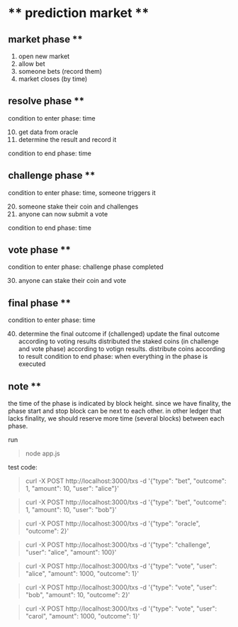 ** prediction market **
=======================

## market phase **
1. open new market
2. allow bet
3. someone bets (record them)
4. market closes (by time)

## resolve phase **

condition to enter phase: time

10. get data from oracle
11. determine the result and record it

condition to end phase: time

## challenge phase **

condition to enter phase: time, someone triggers it

20. someone stake their coin and challenges
21. anyone can now submit a vote

condition to end phase: time

## vote phase **

condition to enter phase: challenge phase completed

30. anyone can stake their coin and vote

## final phase **

condition to enter phase: time

40. determine the final outcome
if (challenged)
  update the final outcome according to voting results
  distributed the staked coins (in challenge and vote phase) according to votign results.
distribute coins according to result
condition to end phase: when everything in the phase is executed



## note **

the time of the phase is indicated by block height.  since we have finality, the
phase start and stop block can be next to each other.  in other ledger that
lacks finality, we should reserve more time (several blocks) between each phase.  


run
> node app.js


test code:

> curl -X POST http://localhost:3000/txs -d '{"type": "bet", "outcome": 1, "amount": 10, "user": "alice"}'

> curl -X POST http://localhost:3000/txs -d '{"type": "bet", "outcome": 1, "amount": 10, "user": "bob"}'

> curl -X POST http://localhost:3000/txs -d '{"type": "oracle", "outcome": 2}'

> curl -X POST http://localhost:3000/txs -d '{"type": "challenge", "user": "alice", "amount": 100}'

> curl -X POST http://localhost:3000/txs -d '{"type": "vote", "user": "alice", "amount": 1000, "outcome": 1}'

> curl -X POST http://localhost:3000/txs -d '{"type": "vote", "user": "bob", "amount": 10, "outcome": 2}'

> curl -X POST http://localhost:3000/txs -d '{"type": "vote", "user": "carol", "amount": 1000, "outcome": 1}'

